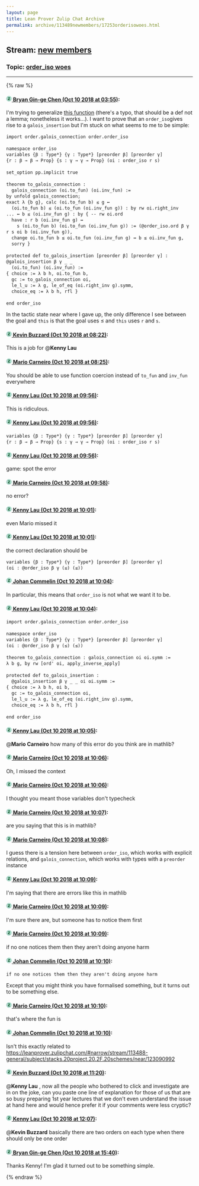 ```yaml
---
layout: page
title: Lean Prover Zulip Chat Archive 
permalink: archive/113489newmembers/17253orderisowoes.html
---
```


## Stream: [new members](index.html)
### Topic: [order_iso woes](17253orderisowoes.html)

---


{% raw %}
#### [![Click to go to Zulip](../../assets/img/zulip2.png) Bryan Gin-ge Chen (Oct 10 2018 at 03:55)](https://leanprover.zulipchat.com/#narrow/stream/113489-new%20members/topic/order_iso%20woes/near/135512696):
I'm trying to generalize [this function](https://github.com/leanprover-community/mathlib/blob/tutorials/order/partitions.lean#L366) (there's a typo, that should be a def not a lemma; nonetheless it works...). I want to prove that an `order_iso`gives rise to a `galois_insertion` but I'm stuck on what seems to me to be simple:
```lean
import order.galois_connection order.order_iso

namespace order_iso
variables {β : Type*} {γ : Type*} [preorder β] [preorder γ] 
{r : β → β → Prop} {s : γ → γ → Prop} (oi : order_iso r s)

set_option pp.implicit true

theorem to_galois_connection :
  galois_connection (oi.to_fun) (oi.inv_fun) :=
by unfold galois_connection;
exact λ {b g}, calc (oi.to_fun b) ≤ g ↔ 
  (oi.to_fun b) ≤ (oi.to_fun (oi.inv_fun g)) : by rw oi.right_inv
... ↔ b ≤ (oi.inv_fun g) : by { -- rw oi.ord 
  have : r b (oi.inv_fun g) ↔
    s (oi.to_fun b) (oi.to_fun (oi.inv_fun g)) := (@order_iso.ord β γ r s oi b (oi.inv_fun g)),
  change oi.to_fun b ≤ oi.to_fun (oi.inv_fun g) ↔ b ≤ oi.inv_fun g,
  sorry }

protected def to_galois_insertion [preorder β] [preorder γ] : @galois_insertion β γ _ _
  (oi.to_fun) (oi.inv_fun) :=
{ choice := λ b h, oi.to_fun b,
  gc := to_galois_connection oi,
  le_l_u := λ g, le_of_eq (oi.right_inv g).symm,
  choice_eq := λ b h, rfl }

end order_iso
```
In the tactic state near where I gave up, the only difference I see between the goal and `this` is that the goal uses ≤ and `this` uses `r` and `s`.

#### [![Click to go to Zulip](../../assets/img/zulip2.png) Kevin Buzzard (Oct 10 2018 at 08:22)](https://leanprover.zulipchat.com/#narrow/stream/113489-new%20members/topic/order_iso%20woes/near/135521752):
This is a job for @**Kenny Lau**

#### [![Click to go to Zulip](../../assets/img/zulip2.png) Mario Carneiro (Oct 10 2018 at 08:25)](https://leanprover.zulipchat.com/#narrow/stream/113489-new%20members/topic/order_iso%20woes/near/135521873):
You should be able to use function coercion instead of `to_fun` and `inv_fun` everywhere

#### [![Click to go to Zulip](../../assets/img/zulip2.png) Kenny Lau (Oct 10 2018 at 09:56)](https://leanprover.zulipchat.com/#narrow/stream/113489-new%20members/topic/order_iso%20woes/near/135525340):
This is ridiculous.

#### [![Click to go to Zulip](../../assets/img/zulip2.png) Kenny Lau (Oct 10 2018 at 09:56)](https://leanprover.zulipchat.com/#narrow/stream/113489-new%20members/topic/order_iso%20woes/near/135525381):
```lean
variables {β : Type*} {γ : Type*} [preorder β] [preorder γ]
{r : β → β → Prop} {s : γ → γ → Prop} (oi : order_iso r s)
```

#### [![Click to go to Zulip](../../assets/img/zulip2.png) Kenny Lau (Oct 10 2018 at 09:56)](https://leanprover.zulipchat.com/#narrow/stream/113489-new%20members/topic/order_iso%20woes/near/135525382):
game: spot the error

#### [![Click to go to Zulip](../../assets/img/zulip2.png) Mario Carneiro (Oct 10 2018 at 09:58)](https://leanprover.zulipchat.com/#narrow/stream/113489-new%20members/topic/order_iso%20woes/near/135525444):
no error?

#### [![Click to go to Zulip](../../assets/img/zulip2.png) Kenny Lau (Oct 10 2018 at 10:01)](https://leanprover.zulipchat.com/#narrow/stream/113489-new%20members/topic/order_iso%20woes/near/135525621):
even Mario missed it

#### [![Click to go to Zulip](../../assets/img/zulip2.png) Kenny Lau (Oct 10 2018 at 10:01)](https://leanprover.zulipchat.com/#narrow/stream/113489-new%20members/topic/order_iso%20woes/near/135525626):
the correct declaration should be
```lean
variables {β : Type*} {γ : Type*} [preorder β] [preorder γ]
(oi : @order_iso β γ (≤) (≤))
```

#### [![Click to go to Zulip](../../assets/img/zulip2.png) Johan Commelin (Oct 10 2018 at 10:04)](https://leanprover.zulipchat.com/#narrow/stream/113489-new%20members/topic/order_iso%20woes/near/135525779):
In particular, this means that `order_iso` is not what we want it to be.

#### [![Click to go to Zulip](../../assets/img/zulip2.png) Kenny Lau (Oct 10 2018 at 10:04)](https://leanprover.zulipchat.com/#narrow/stream/113489-new%20members/topic/order_iso%20woes/near/135525786):
```lean
import order.galois_connection order.order_iso

namespace order_iso
variables {β : Type*} {γ : Type*} [preorder β] [preorder γ]
(oi : @order_iso β γ (≤) (≤))

theorem to_galois_connection : galois_connection oi oi.symm :=
λ b g, by rw [ord' oi, apply_inverse_apply]

protected def to_galois_insertion :
  @galois_insertion β γ _ _ oi oi.symm :=
{ choice := λ b h, oi b,
  gc := to_galois_connection oi,
  le_l_u := λ g, le_of_eq (oi.right_inv g).symm,
  choice_eq := λ b h, rfl }

end order_iso
```

#### [![Click to go to Zulip](../../assets/img/zulip2.png) Kenny Lau (Oct 10 2018 at 10:05)](https://leanprover.zulipchat.com/#narrow/stream/113489-new%20members/topic/order_iso%20woes/near/135525822):
@**Mario Carneiro** how many of this error do you think are in mathlib?

#### [![Click to go to Zulip](../../assets/img/zulip2.png) Mario Carneiro (Oct 10 2018 at 10:06)](https://leanprover.zulipchat.com/#narrow/stream/113489-new%20members/topic/order_iso%20woes/near/135525870):
Oh, I missed the context

#### [![Click to go to Zulip](../../assets/img/zulip2.png) Mario Carneiro (Oct 10 2018 at 10:06)](https://leanprover.zulipchat.com/#narrow/stream/113489-new%20members/topic/order_iso%20woes/near/135525877):
I thought you meant those variables don't typecheck

#### [![Click to go to Zulip](../../assets/img/zulip2.png) Mario Carneiro (Oct 10 2018 at 10:07)](https://leanprover.zulipchat.com/#narrow/stream/113489-new%20members/topic/order_iso%20woes/near/135525899):
are you saying that this is in mathlib?

#### [![Click to go to Zulip](../../assets/img/zulip2.png) Mario Carneiro (Oct 10 2018 at 10:08)](https://leanprover.zulipchat.com/#narrow/stream/113489-new%20members/topic/order_iso%20woes/near/135525974):
I guess there is a tension here between `order_iso`, which works with explicit relations, and `galois_connection`, which works with types with a `preorder` instance

#### [![Click to go to Zulip](../../assets/img/zulip2.png) Kenny Lau (Oct 10 2018 at 10:09)](https://leanprover.zulipchat.com/#narrow/stream/113489-new%20members/topic/order_iso%20woes/near/135525988):
I'm saying that there are errors like this in mathlib

#### [![Click to go to Zulip](../../assets/img/zulip2.png) Mario Carneiro (Oct 10 2018 at 10:09)](https://leanprover.zulipchat.com/#narrow/stream/113489-new%20members/topic/order_iso%20woes/near/135526005):
I'm sure there are, but someone has to notice them first

#### [![Click to go to Zulip](../../assets/img/zulip2.png) Mario Carneiro (Oct 10 2018 at 10:09)](https://leanprover.zulipchat.com/#narrow/stream/113489-new%20members/topic/order_iso%20woes/near/135526012):
if no one notices them then they aren't doing anyone harm

#### [![Click to go to Zulip](../../assets/img/zulip2.png) Johan Commelin (Oct 10 2018 at 10:10)](https://leanprover.zulipchat.com/#narrow/stream/113489-new%20members/topic/order_iso%20woes/near/135526075):
```quote
if no one notices them then they aren't doing anyone harm
```
Except that you might think you have formalised something, but it turns out to be something else.

#### [![Click to go to Zulip](../../assets/img/zulip2.png) Mario Carneiro (Oct 10 2018 at 10:10)](https://leanprover.zulipchat.com/#narrow/stream/113489-new%20members/topic/order_iso%20woes/near/135526085):
that's where the fun is

#### [![Click to go to Zulip](../../assets/img/zulip2.png) Johan Commelin (Oct 10 2018 at 10:10)](https://leanprover.zulipchat.com/#narrow/stream/113489-new%20members/topic/order_iso%20woes/near/135526089):
Isn't this exactly related to https://leanprover.zulipchat.com/#narrow/stream/113488-general/subject/stacks.20project.20.2F.20schemes/near/123090992

#### [![Click to go to Zulip](../../assets/img/zulip2.png) Kevin Buzzard (Oct 10 2018 at 11:20)](https://leanprover.zulipchat.com/#narrow/stream/113489-new%20members/topic/order_iso%20woes/near/135529045):
@**Kenny Lau** , now all the people who bothered to click and investigate are in on the joke, can you paste one line of explanation for those of us that are so busy preparing 1st year lectures that we don't even understand the issue at hand here and would hence prefer it if your comments were less cryptic?

#### [![Click to go to Zulip](../../assets/img/zulip2.png) Kenny Lau (Oct 10 2018 at 12:07)](https://leanprover.zulipchat.com/#narrow/stream/113489-new%20members/topic/order_iso%20woes/near/135531256):
@**Kevin Buzzard** basically there are two orders on each type when there should only be one order

#### [![Click to go to Zulip](../../assets/img/zulip2.png) Bryan Gin-ge Chen (Oct 10 2018 at 15:40)](https://leanprover.zulipchat.com/#narrow/stream/113489-new%20members/topic/order_iso%20woes/near/135541695):
Thanks Kenny! I'm glad it turned out to be something simple.


{% endraw %}
